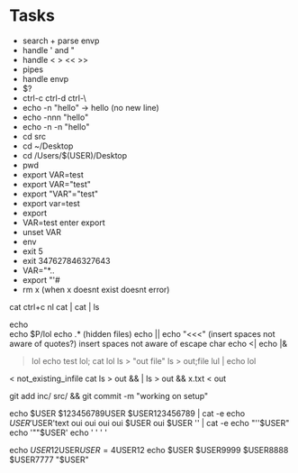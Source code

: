 # Tasks
- search + parse envp
- handle ' and "
- handle < > << >>
- pipes
- handle envp
- $?
- ctrl-c ctrl-d ctrl-\
- echo -n "hello" -> hello (no new line)
- echo -nnn "hello"
- echo -n -n "hello"
- cd src
- cd ~/Desktop
- cd /Users/$(USER)/Desktop
- pwd
- export VAR=test
- export VAR="test"
- export "VAR"="test"
- export var=test
- export
- VAR=test enter export
- unset VAR
- env
- exit 5
- exit 347627846327643
- VAR="*..
- export "'#
- rm x (when x doesnt exist doesnt error)

cat ctrl+c nl
cat | cat | ls

echo \
echo $P/lol
echo .* (hidden files)
echo ||
echo "<<<" (insert spaces not aware of quotes?)
insert spaces not aware of escape char
echo <|
echo |&

> lol echo test lol; cat lol
ls > "out file"
ls > out;file
 > lul | echo lol

< not_existing_infile cat
ls > out && | 
ls > out && x.txt < out

git add inc/ src/ && git commit -m "working on setup"

echo $USER $123456789USER $USER123456789 | cat -e
echo $USER'$USER'text oui oui oui oui $USER oui $USER '' | cat -e
echo "''$USER"
echo '""$USER'
echo ' ' ' '

echo $USER$12USER$USER=4$USER12
echo $USER $USER9999 $USER8888 $USER7777 "$USER"


